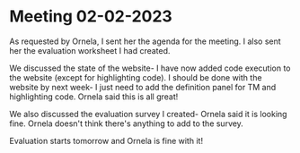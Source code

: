 # Meeting 02-02-2023

As requested by Ornela, I sent her the agenda for the meeting. I also sent her the evaluation worksheet I had created.

We discussed the state of the website- I have now added code execution to the website (except for highlighting code). I should be done with the website by next week- I just need to add the definition panel for TM and highlighting code. Ornela said this is all great!

We also discussed the evaluation survey I created- Ornela said it is looking fine. Ornela doesn't think there's anything to add to the survey.

Evaluation starts tomorrow and Ornela is fine with it!